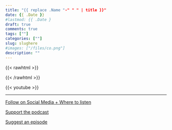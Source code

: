 ```yaml
---
title: "{{ replace .Name "-" " " | title }}"
date: {{ .Date }}
#lastmod: {{ .Date }
draft: true
comments: true
tags: [""]
categories: [""]
slug: slughere
#images: ["/files/co.png"]
description: ""
---
```


{{< rawhtml >}}

{{< /rawhtml >}}

{{< youtube  >}}



---

[Follow on Social Media + Where to listen](/links)

[Support the podcast](/support)

[Suggest an episode](/suggest)
